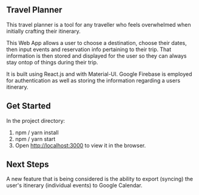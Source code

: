 ## Travel Planner

This travel planner is a tool for any traveller who feels overwhelmed when initially crafting their itinerary.

This Web App allows a user to choose a destination, choose their dates, then input events and reservation info pertaining to their trip. That information is then stored and displayed for the user so they can always stay ontop of things during their trip.

It is built using React.js and with Material-UI. Google Firebase is employed for authentication as well as storing the information regarding a users itinerary. 

## Get Started 

In the project directory:

1. npm / yarn install
2. npm / yarn start
3. Open [http://localhost:3000](http://localhost:3000) to view it in the browser.


## Next Steps
A new feature that is being considered is the ability to export (syncing) the user's itinerary (individual events) to Google Calendar.